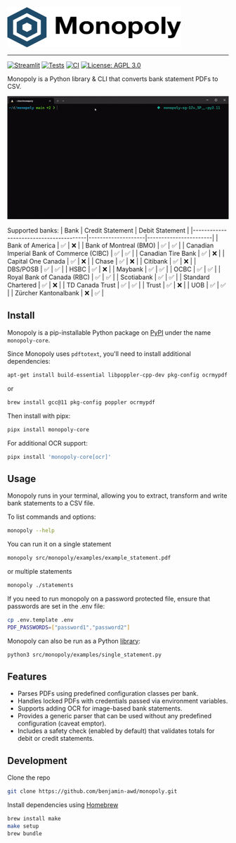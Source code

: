 <img src="https://raw.githubusercontent.com/benjamin-awd/monopoly/main/docs/logo.svg" width="396" height="91">

-----------------
[![Streamlit](https://static.streamlit.io/badges/streamlit_badge_black_white.svg)](https://monopoly.streamlit.app)
[![Tests](https://github.com/benjamin-awd/monopoly/actions/workflows/tests.yaml/badge.svg?branch=main&event=push)](https://github.com/benjamin-awd/monopoly/actions/workflows/tests.yaml)
[![CI](https://github.com/benjamin-awd/monopoly/actions/workflows/ci.yaml/badge.svg?branch=main&event=push)](https://github.com/benjamin-awd/monopoly/actions/workflows/ci.yaml)
[![License: AGPL 3.0](https://img.shields.io/badge/License-AGPL%203.0-blue)](https://opensource.org/license/agpl-v3)

Monopoly is a Python library & CLI that converts bank statement PDFs to CSV.

![](https://raw.githubusercontent.com/benjamin-awd/monopoly/main/docs/monopoly.gif)

Supported banks:
| Bank                                   | Credit Statement   | Debit Statement       |
|----------------------------------------|--------------------|-----------------------|
| Bank of America                        | ✅                 | ❌                   |
| Bank of Montreal (BMO)                 | ✅                 | ✅                   |
| Canadian Imperial Bank of Commerce (CIBC) | ✅                 | ✅                   |
| Canadian Tire Bank                     | ✅                 | ❌                   |
| Capital One Canada                     | ✅                 | ❌                   |
| Chase                                  | ✅                 | ❌                   |
| Citibank                               | ✅                 | ❌                   |
| DBS/POSB                               | ✅                 | ✅                   |
| HSBC                                   | ✅                 | ❌                   |
| Maybank                                | ✅                 | ✅                   |
| OCBC                                   | ✅                 | ✅                   |
| Royal Bank of Canada (RBC)             | ✅                 | ✅                   |
| Scotiabank                             | ✅                 | ✅                   |
| Standard Chartered                     | ✅                 | ❌                   |
| TD Canada Trust                        | ✅                 | ✅                   |
| Trust                                  | ✅                 | ❌                   |
| UOB                                    | ✅                 | ✅                   |
| Zürcher Kantonalbank                   | ❌                 | ✅                   |

## Install
Monopoly is a pip-installable Python package on [PyPI](https://pypi.org/project/monopoly-core) under the name `monopoly-core`.

Since Monopoly uses `pdftotext`, you'll need to install additional dependencies:

```sh
apt-get install build-essential libpoppler-cpp-dev pkg-config ocrmypdf
```

or

```sh
brew install gcc@11 pkg-config poppler ocrmypdf
```

Then install with pipx:
```sh
pipx install monopoly-core
```

For additional OCR support:
```sh
pipx install 'monopoly-core[ocr]'
```

## Usage
Monopoly runs in your terminal, allowing you to extract, transform and write bank statements to a CSV file.

To list commands and options:
```sh
monopoly --help
```

You can run it on a single statement
```sh
monopoly src/monopoly/examples/example_statement.pdf
```

or multiple statements
```sh
monopoly ./statements
```

If you need to run monopoly on a password protected file, ensure that passwords are set in the .env file:
```sh
cp .env.template .env
PDF_PASSWORDS=["password1","password2"]
```

Monopoly can also be run as a Python [library](src/monopoly/examples/single_statement.py):
```bash
python3 src/monopoly/examples/single_statement.py
```

## Features
- Parses PDFs using predefined configuration classes per bank.
- Handles locked PDFs with credentials passed via environment variables.
- Supports adding OCR for image-based bank statements.
- Provides a generic parser that can be used without any predefined configuration (caveat emptor).
- Includes a safety check (enabled by default) that validates totals for debit or credit statements.

## Development

Clone the repo
```bash
git clone https://github.com/benjamin-awd/monopoly.git
```

Install dependencies using [Homebrew](https://brew.sh/)
```bash
brew install make
make setup
brew bundle
```
